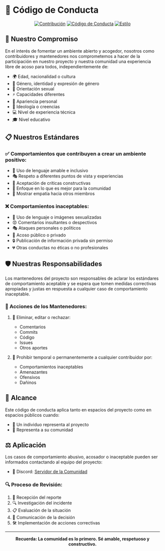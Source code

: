 # 📜 Código de Conducta

<div align="center">

[![Contribución](https://img.shields.io/badge/Contribución-Guía-blue?style=for-the-badge&logo=github)](CONTRIBUTING.md)
[![Código de Conducta](https://img.shields.io/badge/Código-Conducta-green?style=for-the-badge&logo=github)](CODE_OF_CONDUCT.md)
[![Estilo](https://img.shields.io/badge/Guía-Estilo-purple?style=for-the-badge&logo=github)](STYLE_GUIDE.md)

</div>

## 🌟 Nuestro Compromiso

En el interés de fomentar un ambiente abierto y acogedor, nosotros como contribuidores y mantenedores nos comprometemos a hacer de la participación en nuestro proyecto y nuestra comunidad una experiencia libre de acoso para todos, independientemente de:

- 🌍 Edad, nacionalidad o cultura
- 👥 Género, identidad y expresión de género
- 🌈 Orientación sexual
- ⚡ Capacidades diferentes
- 🎨 Apariencia personal
- 💭 Ideología o creencias
- 💻 Nivel de experiencia técnica
- 🎓 Nivel educativo

## 📋 Nuestros Estándares

### ✅ Comportamientos que contribuyen a crear un ambiente positivo:

- 🤝 Uso de lenguaje amable e inclusivo
- 🎭 Respeto a diferentes puntos de vista y experiencias
- 🎯 Aceptación de críticas constructivas
- 🌱 Enfoque en lo que es mejor para la comunidad
- 💖 Mostrar empatía hacia otros miembros

### ❌ Comportamientos inaceptables:

- 🚫 Uso de lenguaje o imágenes sexualizadas
- 😡 Comentarios insultantes o despectivos
- 🎭 Ataques personales o políticos
- 📢 Acoso público o privado
- 🔒 Publicación de información privada sin permiso
- 💔 Otras conductas no éticas o no profesionales

## 🛡️ Nuestras Responsabilidades

Los mantenedores del proyecto son responsables de aclarar los estándares de comportamiento aceptable y se espera que tomen medidas correctivas apropiadas y justas en respuesta a cualquier caso de comportamiento inaceptable.

### 👮 Acciones de los Mantenedores:

1. 📝 Eliminar, editar o rechazar:
   - Comentarios
   - Commits
   - Código
   - Issues
   - Otros aportes

2. 🚫 Prohibir temporal o permanentemente a cualquier contribuidor por:
   - Comportamientos inaceptables
   - Amenazantes
   - Ofensivos
   - Dañinos

## 📌 Alcance

Este código de conducta aplica tanto en espacios del proyecto como en espacios públicos cuando:
- 👤 Un individuo representa al proyecto
- 👥 Representa a su comunidad

## ⚖️ Aplicación

Los casos de comportamiento abusivo, acosador o inaceptable pueden ser informados contactando al equipo del proyecto:
- 💬 Discord: [Servidor de la Comunidad](https://discord.gg/D7DPHBc6CU)

### 🔍 Proceso de Revisión:

1. 📨 Recepción del reporte
2. 🔍 Investigación del incidente
3. 📋 Evaluación de la situación
4. 📢 Comunicación de la decisión
5. 🛠️ Implementación de acciones correctivas

---

<div align="center">

**Recuerda: La comunidad es lo primero. Sé amable, respetuoso y constructivo.**

</div>